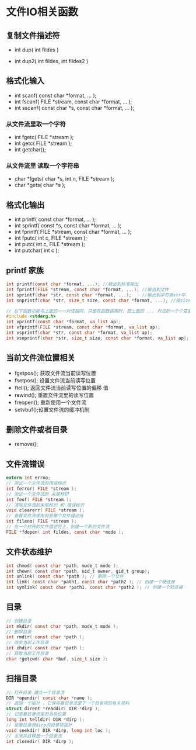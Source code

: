 # 文件IO相关函数

## 复制文件描述符

- int dup( int fildes )

- int dup2( int fildes, int fildes2 )

## 格式化输入

- int scanf( const char *format, ... );
- int fscanf( FILE *stream, const char *format, ... );
- int sscanf( const char *s, const char *format, ... );

### 从文件流里取一个字符

- int fgetc( FILE *stream );
- int getc( FILE *stream );
- int getchar();

### 从文件流里 读取一个字符串

- char *fgets( char *s, int n, FILE *stream );
- char *gets( char *s );

## 格式化输出

- int printf( const char *format, ... );
- int sprintf( const *s, const char *format, ... );
- int fprintf( FILE *stream, const char *format, ... );
- int fputc( int c, FILE *stream );
- int putc( int c, FILE *stream );
- int putchar( int c );

## printf 家族

```c
int printf(const char *format, ...); //输出到标准输出
int fprintf(FILE *stream, const char *format, ...); //输出到文件
int sprintf(char *str, const char *format, ...);    //输出到字符串str中
int snprintf(char *str, size_t size, const char *format, ...); //按size大小输出到字符串str中

// 以下函数功能与上面的一一对应相同，只是在函数调用时，把上面的 ... 对应的一个个变量用va_list调用所替代。在函数调用前 ap 要通过va_start()宏来动态获取
#include <stdarg.h>
int vprintf(const char *format, va_list ap);
int vfprintf(FILE *stream, const char *format, va_list ap);
int vsprintf(char *str, const char *format, va_list ap);
int vsnprintf(char *str, size_t size, const char *format, va_list ap);
```

## 当前文件流位置相关

- fgetpos(); 获取文件流当前读写位置
- fsetpos(); 设置文件流当前读写位置
- ftell(); 返回文件流当前读写位置的偏移 值
- rewind(); 重置文件流里的读写位置
- freopen(); 重新使用一个文件流
- setvbuf();设置文件流的缓冲机制

## 删除文件或者目录

- remove();

## 文件流错误

```c
extern int errno;
// 测试一个文件流的错误标识
int ferror( FILE *stream );
// 测试一个文件流的 末尾标识
int feof( FILE *stream );
// 清除文件流的末尾标识 和 错误标识
void clearerr( FILE *stream );
// 查看文件流使用的是哪个文件描述符
int fileno( FILE *stream );
// 在一个打开的文件描述符上，创建一个新的文件流
FILE *fdopen( int fildes, const char *mode );
```

## 文件状态维护

```c
int chmod( const char *path, mode_t mode );
int chown( const char *path, uid_t owner, gid_t group);
int unlink( const char *path ); // 删除一个文件
int link( const char *path1, const char *path2 ); // 创建一个硬连接
int symlink( const char *path1, const char *path2 ); // 创建一个软连接
```

## 目录

```c
// 创建目录
int mkdir( const char *path, mode_t mode );
// 删除目录
int rmdir( const char *path );
// 改变当前工作目录
int chdir( const char *path );
// 获取当前工作目录
char *getcwd( char *buf, size_t size );
```

## 扫描目录

```c
// 打开目录 建立一个目录流
DIR *opendir( const char *name );
// 返回一个指针 ，它保存着目录流里下一个目录项的有关资料
struct dirent *readdir( DIR *dirp );
// 记录着目录流里的当前位置
long int telldir( DIR *dirp );
// 设置目录流dirp的目录项指针
void seekdir( DIR *dirp, long int loc );
// 关闭并且释放一个目录流
int closedir( DIR *dirp );
```